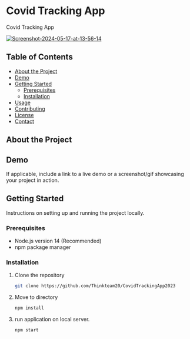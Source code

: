 # Covid Tracking App

Covid Tracking App

<a href="https://ibb.co/fFCXL6D"><img src="https://i.ibb.co/8sjmtvY/Screenshot-2024-05-17-at-13-56-14.png" alt="Screenshot-2024-05-17-at-13-56-14" border="0"></a>

## Table of Contents

- [About the Project](#about-the-project)
- [Demo](#demo)
- [Getting Started](#getting-started)
  - [Prerequisites](#prerequisites)
  - [Installation](#installation)
- [Usage](#usage)
- [Contributing](#contributing)
- [License](#license)
- [Contact](#contact)

## About the Project

## Demo

If applicable, include a link to a live demo or a screenshot/gif showcasing your project in action.

## Getting Started

Instructions on setting up and running the project locally.

### Prerequisites

- Node.js version 14 (Recommended)
- npm package manager

### Installation

1. Clone the repository
   ```sh
   git clone https://github.com/Thinkteam20/CovidTrackingApp2023
2. Move to directory
    ```sh
    npm install
3. run application on local server.
     ```sh
     npm start